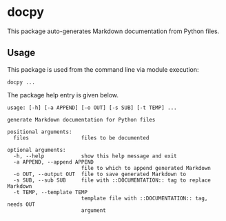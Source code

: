 # docpy

This package auto-generates Markdown documentation from Python files.

## Usage

This package is used from the command line via module execution:

```
docpy ...
```

The package help entry is given below.

```
usage: [-h] [-a APPEND] [-o OUT] [-s SUB] [-t TEMP] ...

generate Markdown documentation for Python files

positional arguments:
  files                 files to be documented

optional arguments:
  -h, --help            show this help message and exit
  -a APPEND, --append APPEND
                        file to which to append generated Markdown
  -o OUT, --output OUT  file to save generated Markdown to
  -s SUB, --sub SUB     file with ::DOCUMENTATION:: tag to replace Markdown
  -t TEMP, --template TEMP
                        template file with ::DOCUMENTATION:: tag, needs OUT
                        argument
```
